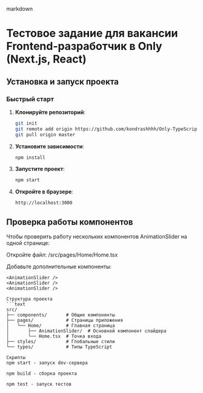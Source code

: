 markdown
# Тестовое задание для вакансии Frontend-разработчик в Only (Next.js, React)

## Установка и запуск проекта

### Быстрый старт

1. **Клонируйте репозиторий**:
   ```bash
   git init
   git remote add origin https://github.com/kondrashhhh/Only-TypeScript.git
   git pull origin master

2. **Установите зависимости**:
   ```bash
   npm install

3. **Запустите проект**:
   ```bash
   npm start

4. **Откройте в браузере**:
   ```bash
   http://localhost:3000


## Проверка работы компонентов
Чтобы проверить работу нескольких компонентов AnimationSlider на одной странице:

Откройте файл:
/src/pages/Home/Home.tsx

Добавьте дополнительные компоненты:

```tsx
<AnimationSlider />
<AnimationSlider />
<AnimationSlider />

Структура проекта
```text
src/
├── components/       # Общие компоненты
├── pages/            # Страницы приложения
│   └── Home/         # Главная страница
│       ├── AnimationSlider/  # Основной компонент слайдера
│       └── Home.tsx  # Точка входа
├── styles/           # Глобальные стили
└── types/            # Типы TypeScript

Скрипты
npm start - запуск dev-сервера

npm build - сборка проекта

npm test - запуск тестов